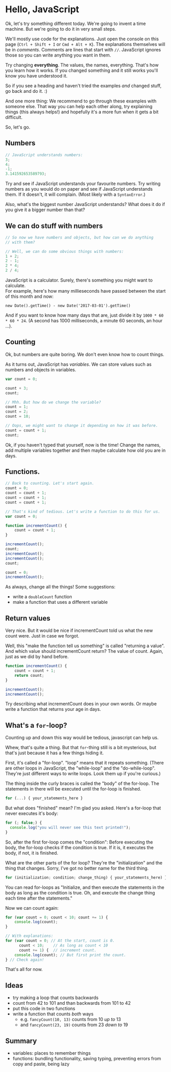 # Hello, JavaScript

Ok, let's try something different today. We're going to invent a time
machine. But we're going to do it in very small steps.

We'll mostly use code for the explanations. Just open the console on
this page (`Ctrl + Shift + I` or `Cmd + Alt + K`). The explanations
themselves will be in *comments*. Comments are lines that start with
`//`. JavaScript ignores those so you can write anything you want in
them.

Try changing **everything**. The values, the names, everything. That's
how you learn how it works. If you changed something and it still works
you'll know you have understood it.

So if you see a heading and haven't tried the examples *and* changed
stuff, go back and do it. :)

And one more thing: We recommend to go through these examples with
someone else. That way you can help each other along, try explaining
things (this always helps!) and hopefully it's a more fun when it gets
a bit difficult.

So, let's go.

## Numbers

```javascript
// JavaScript understands numbers:
3;
4;
-1;
3.141592653589793;
```

Try and see if JavaScript understands your favourite numbers. Try writing
numbers as you would do on paper and see if JavaScript understands them. If
it doesn't, it will complain. (Most likely with a `SyntaxError`.)

Also, what's the biggest number JavaScript understands? What does it do if
you give it a bigger number than that?


## We can do stuff with numbers

```javascript
// So now we have numbers and objects, but how can we do anything
// with them?

// Well, we can do some obvious things with numbers:
1 + 2;
2 - 1;
2 * 4;
2 / 4;
```

JavaScript is a calculator. Surely, there's something you might want to calculate.  
For example, here's how many millieseconds have passed between the start of this
month and now: 

```
new Date().getTime() - new Date('2017-03-01').getTime()
```

And if you want to know how many days that are, just divide it by `1000 * 60 * 60 * 24`.
(A second has 1000 milliseconds, a minute 60 seconds, an hour ...).

## Counting

Ok, but numbers are quite boring. We don't even know how to count things.

As it turns out, JavaScript has *variables*. We can store values such as numbers and objects in variables.

```javascript
var count = 0;

count + 3;
count;

// Mhh. But how do we change the variable?
count = 1;
count = 2;
count = 10;

// Oops, we might want to change it depending on how it was before.
count = count + 1;
count;
```

Ok, if you haven't typed that yourself, now is the time! Change the names, add
multiple variables together and then maybe calculate how old you are in days.

## Functions.

```javascript
// Back to counting. Let's start again.
count = 0;
count = count + 1;
count = count + 1;
count = count + 1;

// That's kind of tedious. Let's write a function to do this for us.
var count = 0;

function incrementCount() {
    count = count + 1;
}

incrementCount();
count;
incrementCount();
incrementCount();
count;

count = 0;
incrementCount();
```

As always, change all the things! Some suggestions:

* write a `doubleCount` function
* make a function that uses a different variable

## Return values

Very nice. But it would be nice if incrementCount told us what the new count were. Just in case we forgot.

Well, this "make the function tell us something" is called "returning a value".
And which value should incrementCount return? The value of count. Again, just as we did by hand before.

```javascript
function incrementCount() {
    count = count + 1;
    return count;
}

incrementCount();
incrementCount();
```

Try describing what incrementCount does in your own words. Or maybe write
a function that returns your age in days.

## What's a `for`-loop?

Counting up and down this way would be tedious, javascript can help us.

Whew, that's quite a thing. But that `for`-thing still is a bit mysterious, but that's just because it has a few things hiding it.

First, it's called a "for-loop". "loop" means that it repeats something.
(There are other loops in JavaScript, the "while-loop" and the "do-while-loop".
They're just different ways to write loops. Look them up if you're curious.)

The thing inside the curly braces is called the "body" of the for-loop.
The statements in there will be executed until the for-loop is finished.

```javascript
for (...) { your_statements_here }
```

But what does "finished" mean? I'm glad you asked. Here's a for-loop that never executes it's body:

```javascript
for (; false;) {
  console.log("you will never see this text printed!");
}
```

So, after the first for-loop comes the "condition": Before executing the body, the for-loop checks if the condition is true.
If it is, it executes the body, if not, it is finished.

What are the other parts of the for loop? They're the "initialization" and the thing that changes.
Sorry, I've got no better name for the third thing.

```javascript
for (initialization; condition; change_thing) { your_statements_here) }
```

You can read for-loops as "Initialize, and then execute the statements in the body as long as the condition is true.
Oh, and execute the change thing each time after the statements."

Now we can count again:

```javascript
for (var count = 0; count < 10; count += 1) {
    console.log(count);
}

// With explanations:
for (var count = 0; // At the start, count is 0.
      count < 10;    // As long as count < 10
      count += 1) {  // increment count.
    console.log(count); // But first print the count.
} // Check again!
```

That's all for now.

## Ideas

* try making a loop that counts backwards
* count from 42 to 101 and than backwards from 101 to 42
* put this code in two functions
* write a function that counts *both* ways
    * e.g. `fancyCount(10, 13)` counts from 10 *up to* 13
    * and `fancyCount(23, 19)` counts from 23 *down to* 19

## Summary

- variables: places to remember things
- functions: bundling functionality, saving typing, preventing errors from copy and paste, being lazy
